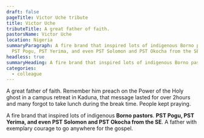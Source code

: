 ```yaml
---
draft: false
pageTitle: Victor Uche tribute
title: Victor Uche
tributeTitle: A great father of faith.
pastorsName: Victor Uche
location: Nigeria
summaryParagraph: A fire brand that inspired lots of indigenous Borno pastors.
  PST Pogu, PST Yerima, and even PST Solomon and PST Okocha from the SE
headless: true
summaryHeading: A fire brand that inspired lots of indigenous Borno pastors.
categories:
  - colleague
---
```

A great father of faith. Remember him preach on the Power of the Holy ghost in a campus retreat in Kaduna, that message lasted for over 2hours and many forgot to take lunch during the break time. People kept praying. 


A fire brand that inspired lots of indigenous **Borno pastors**. **PST Pogu, PST Yerima, and even PST Solomon and PST Okocha from the SE**. A father with exemplary courage to go anywhere for the gospel.